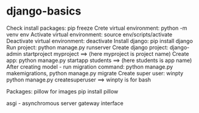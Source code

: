 # django-basics
Check install packages: pip freeze
Crete virtual environment: python -m venv env
Activate virtual environment: source env/scripts/activate
Deactivate virtual environment: deactivate
Install django: pip install django
Run project: python manage.py runserver
Create django project: django-admin startproject myproject ==> (here myproject is project name)
Create app: python manage.py startapp students ==> (here students is app name)
After creating model - run migration command: python manage.py makemigrations, python manage.py migrate
Create super user: winpty python manage.py createsuperuser  ==> winpty is for bash


Packages:
pillow for images
pip install pillow



asgi - asynchromous server gateway interface
